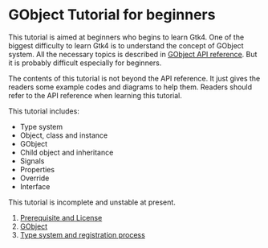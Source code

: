 # GObject Tutorial for beginners

This tutorial is aimed at beginners who begins to learn Gtk4.
One of the biggest difficulty to learn Gtk4 is to understand the concept of GObject system.
All the necessary topics is described in [GObject API reference](https://developer.gnome.org/gobject/stable/).
But it is probably difficult especially for beginners.

The contents of this tutorial is not beyond the API reference.
It just gives the readers some example codes and diagrams to help them.
Readers should refer to the API reference when learning this tutorial.

This tutorial includes:

- Type system
- Object, class and instance
- GObject
- Child object and inheritance
- Signals
- Properties
- Override
- Interface

This tutorial is incomplete and unstable at present.


1. [Prerequisite and License](gfm/sec1.md)
1. [GObject](gfm/sec2.md)
1. [Type system and registration process](gfm/sec3.md)

